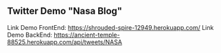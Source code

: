 

## Twitter Demo "Nasa Blog"

Link Demo FrontEnd: https://shrouded-spire-12949.herokuapp.com/
Link Demo BackEnd: https://ancient-temple-88525.herokuapp.com/api/tweets/NASA
